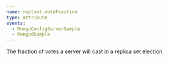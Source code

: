 ```yaml
---
name: replset.voteFraction
type: attribute
events:
  - MongoConfigServerSample
  - MongodSample
---
```


The fraction of votes a server will cast in a replica set election.